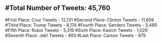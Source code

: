 #Total Number of Tweets: 45,760 
---
#First Place: Cruz Tweets - 12,131
#Second Place: Clinton Tweets - 11,859
#Third Place: Trump Tweets - 8,174
#Fourth Place: Sanders Tweets - 5,480
#Fifth Place: Rubio Tweets - 5,319
#Sixth Place: Kasich Tweets - 1,029
#Seventh Place: Jeb! Tweets - 893
#Last Place: Carson Tweets - 875
